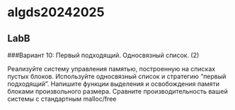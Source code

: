 
# algds20242025

## LabB

###Вариант 10: Первый подходящий. Односвязный список. (2)

Реализуйте систему управления памятью, построенную на списках пустых блоков. Используйте
односвязный список и стратегию “первый подходящий”.
Напишите функции выделения и освобождения памяти блоками произвольного размера.
Сравните производительность вашей системы с стандартным malloc/free
